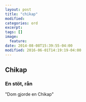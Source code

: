 ```yaml
---
layout: post
title: "chikap"
modified:
categories: ord
excerpt:
tags: []
image:
  feature:
date: 2014-08-08T15:39:55-04:00
modified: 2016-06-01T14:19:19-04:00
---
```


## Chikap

###  En stöt, rån

"Dom gjorde en Chikap"
